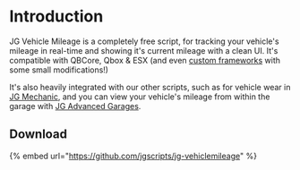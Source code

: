 # Introduction

JG Vehicle Mileage is a completely free script, for tracking your vehicle's mileage in real-time and showing it's current mileage with a clean UI. It's compatible with QBCore, Qbox & ESX (and even [custom frameworks](custom-framework.md) with some small modifications!)

It's also heavily integrated with our other scripts, such as for vehicle wear in [JG Mechanic](https://jgscripts.com/scripts/mechanic), and you can view your vehicle's mileage from within the garage with [JG Advanced Garages](https://jgscripts.com/scripts/advanced-garages).

## Download

{% embed url="https://github.com/jgscripts/jg-vehiclemileage" %}
